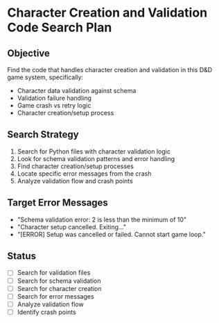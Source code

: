 # Character Creation and Validation Code Search Plan

## Objective
Find the code that handles character creation and validation in this D&D game system, specifically:
- Character data validation against schema
- Validation failure handling
- Game crash vs retry logic
- Character creation/setup process

## Search Strategy
1. Search for Python files with character validation logic
2. Look for schema validation patterns and error handling
3. Find character creation/setup processes
4. Locate specific error messages from the crash
5. Analyze validation flow and crash points

## Target Error Messages
- "Schema validation error: 2 is less than the minimum of 10"
- "Character setup cancelled. Exiting..."
- "[ERROR] Setup was cancelled or failed. Cannot start game loop."

## Status
- [ ] Search for validation files
- [ ] Search for schema validation
- [ ] Search for character creation
- [ ] Search for error messages
- [ ] Analyze validation flow
- [ ] Identify crash points